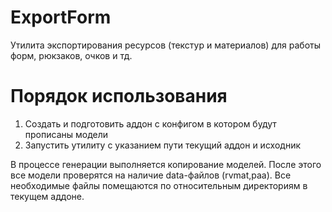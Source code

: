 # ExportForm

Утилита экспортирования ресурсов (текстур и материалов) для работы форм, рюкзаков, очков и тд.

# Порядок использования
1. Создать и подготовить аддон с конфигом в котором будут прописаны модели
2. Запустить утилиту с указанием пути текущий аддон и исходник

В процессе генерации выполняется копирование моделей.
После этого все модели проверятся на наличие data-файлов (rvmat,paa).
Все необходимые файлы помещаются по относительным директориям в текущем аддоне.